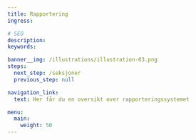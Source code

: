 ```yaml
---
title: Rapportering
ingress:

# SEO
description:
keywords:

banner__img: /illustrations/illustration-03.png
steps:
  next_step: /seksjoner
  previous_step: null

navigation_link:
  text: Her får du en oversikt over rapporteringssystemet

menu:
  main:
    weight: 50
---
```

